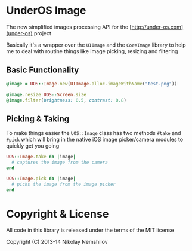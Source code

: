 # UnderOS Image

The new simplified images processing API for the [http://under-os.com](under-os) project

Basically it's a wrapper over the `UIImage` and the `CoreImage` library to help me to deal
with routine things like image picking, resizing and filtering

## Basic Functionality

```ruby
@image = UOS::Image.new(UIImage.alloc.imageWithName("test.png"))

@image.resize UOS::Screen.size
@image.filter(brightness: 0.5, contrast: 0.8)
```

## Picking & Taking

To make things easier the `UOS::Image` class has two methods `#take` and `#pick`
which will bring in the native iOS image picker/camera modules to quickly get you going

```ruby
UOS::Image.take do |image|
  # captures the image from the camera
end

UOS::Image.pick do |image|
  # picks the image from the image picker
end
```


# Copyright & License

All code in this library is released under the terms of the MIT license

Copyright (C) 2013-14 Nikolay Nemshilov
